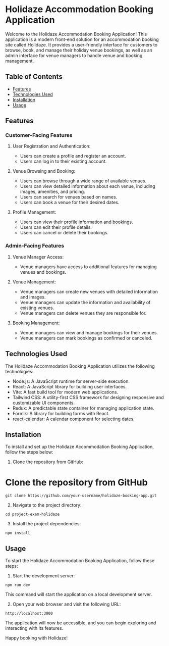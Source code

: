# Holidaze Accommodation Booking Application

Welcome to the Holidaze Accommodation Booking Application! This application is a modern front-end solution for an accommodation booking site called Holidaze. It provides a user-friendly interface for customers to browse, book, and manage their holiday venue bookings, as well as an admin interface for venue managers to handle venue and booking management.

## Table of Contents

- [Features](#features)
- [Technologies Used](#technologies-used)
- [Installation](#installation)
- [Usage](#usage)

## Features

### Customer-Facing Features

1. User Registration and Authentication:
   - Users can create a profile and register an account.
   - Users can log in to their existing account.

2. Venue Browsing and Booking:
   - Users can browse through a wide range of available venues.
   - Users can view detailed information about each venue, including images, amenities, and pricing.
   - Users can search for venues based on names.
   - Users can book a venue for their desired dates.

3. Profile Management:
   - Users can view their profile information and bookings.
   - Users can edit their profile details.
   - Users can cancel or delete their bookings.

### Admin-Facing Features

1. Venue Manager Access:
   - Venue managers have access to additional features for managing venues and bookings.

2. Venue Management:
   - Venue managers can create new venues with detailed information and images.
   - Venue managers can update the information and availability of existing venues.
   - Venue managers can delete venues they are responsible for.

3. Booking Management:
   - Venue managers can view and manage bookings for their venues.
   - Venue managers can mark bookings as confirmed or canceled.

## Technologies Used

The Holidaze Accommodation Booking Application utilizes the following technologies:

- Node.js: A JavaScript runtime for server-side execution.
- React: A JavaScript library for building user interfaces.
- Vite: A fast build tool for modern web applications.
- Tailwind CSS: A utility-first CSS framework for designing responsive and customizable UI components.
- Redux: A predictable state container for managing application state.
- Formik: A library for building forms with React.
- react-calendar: A calendar component for selecting dates.


## Installation

To install and set up the Holidaze Accommodation Booking Application, follow the steps below:

1. Clone the repository from GitHub:

# Clone the repository from GitHub
`git clone https://github.com/your-username/holidaze-booking-app.git`



2. Navigate to the project directory:

`cd project-exam-holidaze`


3. Install the project dependencies:

`npm install`


## Usage

To start the Holidaze Accommodation Booking Application, follow these steps:

1. Start the development server:

`npm run dev`


This command will start the application on a local development server.

2. Open your web browser and visit the following URL:

`http://localhost:3000`


The application will now be accessible, and you can begin exploring and interacting with its features.

Happy booking with Holidaze!
